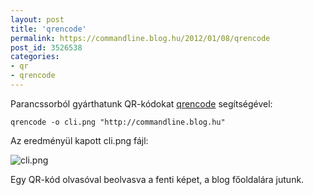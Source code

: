 ```yaml
---
layout: post
title: 'qrencode'
permalink: https://commandline.blog.hu/2012/01/08/qrencode
post_id: 3526538
categories: 
- qr
- qrencode
---
```


Parancssorból gyárthatunk QR-kódokat 
[qrencode](http://fukuchi.org/works/qrencode/index.html.en) segítségével:

```
qrencode -o cli.png "http://commandline.blog.hu"
```

Az eredményül kapott cli.png fájl:

![cli.png](http://m.blog.hu/co/commandline/image/cli.png)

Egy QR-kód olvasóval beolvasva a fenti képet, a blog főoldalára jutunk.